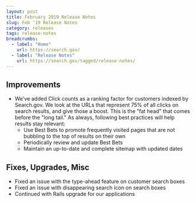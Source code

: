```yaml
---
layout: post
title: February 2019 Release Notes
slug: Feb '19 Release Notes
category: releases
tags: release-notes
breadcrumbs:
  - label: "Home"
    url: https://search.gov/
  - label: "Release Notes"
    url: https://search.gov/tagged/release-notes/
---
```


## Improvements

* We've added Click counts as a ranking factor for customers indexed by Search.gov. We look at the URLs that represent 75% of all clicks on search results, and give those a boost. This is the "fat head" that comes before the "long tail." As always, following best practices will help results stay relevant:
  * Use Best Bets to promote frequently visited pages that are not bubbling to the top of results on their own
  * Periodically review and update Best Bets
  * Maintain an up-to-date and complete sitemap with updated <lastmod> dates

## Fixes, Upgrades, Misc

* Fixed an issue with the type-ahead feature on customer search boxes
* Fixed an issue with disappearing search icon on search boxes
* Continued with Rails upgrade for our applications